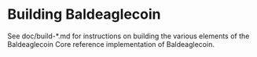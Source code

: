 Building Baldeaglecoin
================

See doc/build-*.md for instructions on building the various
elements of the Baldeaglecoin Core reference implementation of Baldeaglecoin.
